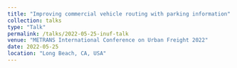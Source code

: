 ```yaml
---
title: "Improving commercial vehicle routing with parking information"
collection: talks
type: "Talk"
permalink: /talks/2022-05-25-inuf-talk
venue: "METRANS International Conference on Urban Freight 2022"
date: 2022-05-25
location: "Long Beach, CA, USA"
---
```

